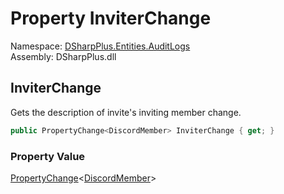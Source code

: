 # Property InviterChange

Namespace: [DSharpPlus.Entities.AuditLogs](DSharpPlus.Entities.AuditLogs.md)  
Assembly: DSharpPlus.dll

## <a id="DSharpPlus_Entities_AuditLogs_DiscordAuditLogInviteEntry_InviterChange"></a>InviterChange

Gets the description of invite's inviting member change.

```csharp
public PropertyChange<DiscordMember> InviterChange { get; }
```

### Property Value

[PropertyChange](DSharpPlus.Entities.AuditLogs.PropertyChange\-1.md)<[DiscordMember](DSharpPlus.Entities.DiscordMember.md)\>

